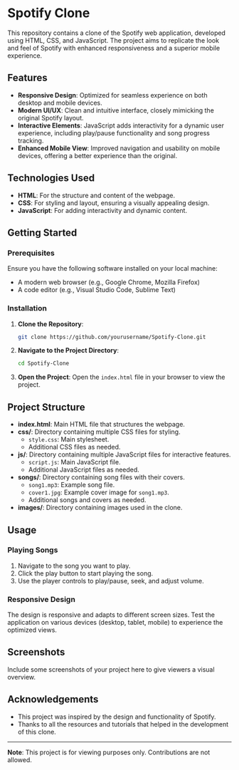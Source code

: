 # Spotify Clone

This repository contains a clone of the Spotify web application, developed using HTML, CSS, and JavaScript. The project aims to replicate the look and feel of Spotify with enhanced responsiveness and a superior mobile experience.

## Features

- **Responsive Design**: Optimized for seamless experience on both desktop and mobile devices.
- **Modern UI/UX**: Clean and intuitive interface, closely mimicking the original Spotify layout.
- **Interactive Elements**: JavaScript adds interactivity for a dynamic user experience, including play/pause functionality and song progress tracking.
- **Enhanced Mobile View**: Improved navigation and usability on mobile devices, offering a better experience than the original.

## Technologies Used

- **HTML**: For the structure and content of the webpage.
- **CSS**: For styling and layout, ensuring a visually appealing design.
- **JavaScript**: For adding interactivity and dynamic content.

## Getting Started

### Prerequisites

Ensure you have the following software installed on your local machine:
- A modern web browser (e.g., Google Chrome, Mozilla Firefox)
- A code editor (e.g., Visual Studio Code, Sublime Text)

### Installation

1. **Clone the Repository**:
   ```bash
   git clone https://github.com/yourusername/Spotify-Clone.git
   ```
2. **Navigate to the Project Directory**:
   ```bash
   cd Spotify-Clone
   ```
3. **Open the Project**:
   Open the `index.html` file in your browser to view the project.

## Project Structure

- **index.html**: Main HTML file that structures the webpage.
- **css/**: Directory containing multiple CSS files for styling.
  - `style.css`: Main stylesheet.
  - Additional CSS files as needed.
- **js/**: Directory containing multiple JavaScript files for interactive features.
  - `script.js`: Main JavaScript file.
  - Additional JavaScript files as needed.
- **songs/**: Directory containing song files with their covers.
  - `song1.mp3`: Example song file.
  - `cover1.jpg`: Example cover image for `song1.mp3`.
  - Additional songs and covers as needed.
- **images/**: Directory containing images used in the clone.

## Usage

### Playing Songs

1. Navigate to the song you want to play.
2. Click the play button to start playing the song.
3. Use the player controls to play/pause, seek, and adjust volume.

### Responsive Design

The design is responsive and adapts to different screen sizes. Test the application on various devices (desktop, tablet, mobile) to experience the optimized views.

## Screenshots

Include some screenshots of your project here to give viewers a visual overview.


## Acknowledgements

- This project was inspired by the design and functionality of Spotify.
- Thanks to all the resources and tutorials that helped in the development of this clone.


---

**Note**: This project is for viewing purposes only. Contributions are not allowed.
